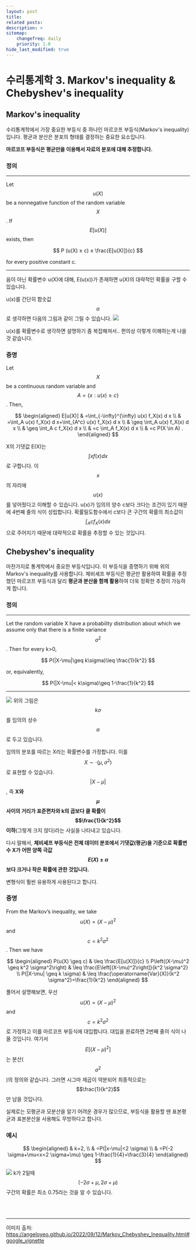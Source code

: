 ```yaml
---
layout: post
title: 
related posts:
description: >
sitemap:
    changefreq: daily
    priority: 1.0
hide_last_modified: true
---
```



# 수리통계학 3. Markov's inequality & Chebyshev's inequality

## Markov's inequality
수리통계학에서 가장 중요한 부등식 중 하나인 마르코프 부등식(Markov's inequality)입니다.
평균과 분산은 분포의 형태를 결정하는 중요한 요소입니다.

**마르코프 부등식은 평균만을 이용해서 자료의 분포에 대해 추정합니다.**
### 정의
---
Let $$u(X)$$ be a nonnegative function of the random variable $$X$$. If $$E[u(X)]$$ exists, then

$$
P (u(X) ≥ c) ≤ \frac{E[u(X)]}{c}
$$

for every positive constant c.

---

음이 아닌 확률변수 u(X)에 대해, E(u(x))가 존재하면 u(X)의 대략적인 확률을 구할 수 있습니다.

u(x)를 간단히 함숫값 $$\alpha$$로 생각하면 다음의 그림과 같이 그릴 수 있습니다.
![](/assets/img/stat/stat5/1.png)

u(x)를 확률변수로 생각하면 설명하기 좀 복잡해져서.. 편의상 이렇게 이해하는게 나을 것 같습니다.

### 증명
Let $$X$$ be a continuous random variable and $$A=\{x:u(x)\geq c\}$$. Then,

$$
\begin{aligned}
E[u(X)] & =\int_{-\infty}^{\infty} u(x) f_X(x) d x \\
& =\int_A u(x) f_X(x) d x+\int_{A^c} u(x) f_X(x) d x \\
& \geq \int_A u(x) f_X(x) d x \\
& \geq \int_A c f_X(x) d x \\
& =c \int_A f_X(x) d x \\
& =c P(X \in A) .
\end{aligned}
$$

X의 기댓값 E(X)는 $$\int xf(x) dx$$ 로 구합니다. 이 $$x$$의 자리에 $$u(x)$$를 넣어줬다고 이해할 수 있습니다.
u(x)가 임의의 양수 c보다 크다는 조건이 있기 때문에 4번째 줄의 식이 성립합니다. 확률밀도함수에서 c보다 큰 구간의 확률의 최소값이 $$\int_A c f_X(x) dx$$으로 주어지기 때문에 대략적으로 확률을 추정할 수 있는 것입니다.
<br>
## Chebyshev's inequality
마찬가지로 통계학에서 중요한 부등식입니다. 이 부등식을 증명하기 위해 위의 Markov's inequality를 사용합니다.
체비셰프 부등식은 평균만 활용하여 확률을 추정했던 마르코프 부등식과 달리 **평균과 분산을 함께 활용**하여 더욱 정확한 추정이 가능하게 합니다.

### 정의
---
Let the random variable X have a probability distribution about which we assume only that there is a finite variance $$σ^2$$. Then for every k>0,

$$
P(|X-\mu|\geq k\sigma)\leq \frac{1}{k^2}
$$

or, equivalently,

$$
P(|X-\mu|< k\sigma)\geq 1-\frac{1}{k^2}
$$

---

![](/assets/img/stat/stat5/2.png)
위의 그림은 $$k\sigma$$를 임의의 상수 $$\alpha$$로 두고 있습니다.


임의의 분포를 따르는 X라는 확률변수를 가정합니다. 이를 $$X \sim \cdot\left(\mu, \sigma^2\right)$$로 표현할 수 있습니다.
$$|X-\mu|$$, 즉 **X와 $$\mu$$ 사이의 거리가 표준편차와 k의 곱보다 클 확률이 $$\frac{1}{k^2}$$이하**(그렇게 크지 않다)라는 사실을 나타내고 있습니다.

다시 말해서, **체비셰프 부등식은 전체 데이터 분포에서 기댓값(평균)을 기준으로 확률변수 X가 어떤 양쪽 극값 $$E(X) \pm \alpha$$보다 크거나 작은 확률에 관한 것입니다.**

변형식이 훨씬 유용하게 사용된다고 합니다.

### 증명
From the Markov’s inequality, we take $$u(X) = (X − μ)^2$$ and $$c = k^2σ^2$$. Then we have

$$
\begin{aligned}
P(u(X) \geq c) & \leq \frac{E[u(X)]}{c} \\
P\left((X-\mu)^2 \geq k^2 \sigma^2\right) & \leq \frac{E\left[(X-\mu)^2\right]}{k^2 \sigma^2} \\
P(|X-\mu| \geq k \sigma) & \leq \frac{\operatorname{Var}(X)}{k^2 \sigma^2}=\frac{1}{k^2}
\end{aligned}
$$

풀어서 설명해보면, 우선 $$u(X) = (X − μ)^2$$ and $$c = k^2σ^2$$로 가정하고 이를 마르코프 부등식에 대입합니다. 대입을 완료하면 2번째 줄의 식이 나올 것입니다.
여기서 $$E\left[(X-\mu)^2\right]$$는 분산($$\sigma^2$$)의 정의와 같습니다. 그러면 시그마 제곱이 약분되어 최종적으로는 $$\frac{1}{k^2}$$만 남을 것입니다.

실제로는 모평균과 모분산을 알기 어려운 경우가 많으므로, 부등식을 활용할 땐 표본평균과 표본분산을 사용해도 무방하다고 합니다.

### 예시
$$
\begin{aligned}
& k=2, \\
& =P(|x-\mu|<2 \sigma) \\
& =P(-2 \sigma+\mu<x<2 \sigma+\mu) \geq 1-\frac{1}{4}=\frac{3}{4}
\end{aligned}
$$

![](/assets/img/stat/stat5/3.png)
k가 2일때 $$(-2\sigma+\mu, 2\sigma+\mu)$$ 구간의 확률은 최소 0.75라는 것을 알 수 있습니다.


<br>
<br>

---
이미지 출처: https://angeloyeo.github.io/2022/09/12/Markov_Chebyshev_Inequality.html#google_vignette